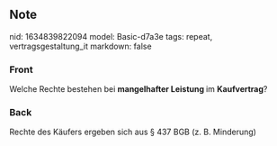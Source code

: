 ## Note
nid: 1634839822094
model: Basic-d7a3e
tags: repeat, vertragsgestaltung_it
markdown: false

### Front
Welche Rechte bestehen bei <b>mangelhafter Leistung </b>im <b>Kaufvertrag</b>?

### Back
Rechte des Käufers ergeben sich aus § 437 BGB (z. B. Minderung)
